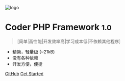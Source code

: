 <!-- _coverpage.md -->

![logo](favicon.ico)

# Coder PHP Framework <small>1.0</small>

> [简单|高性能|开发效率高|学习成本低|不依赖其他程序]

- 精简，轻量级 (~21kB)
- 没有各种依赖
- 开发方便，便捷

[GitHub](https://github.com/wk331100/coder_php_framework)
[Get Started](http://docs.getcoder.cn/#/home)